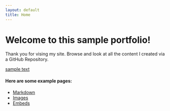 ```yaml
---
layout: default
title: Home
---
```


# Welcome to this sample portfolio!

Thank you for vising my site. Browse and look at all the content I created via a GitHub Repository.

[sample text](http://fillerama.io/)

#### Here are some example pages:

- [Markdown](02-markdown-examples)
- [Images](03-images-examples)
- [Embeds](04-embeds-examples)
